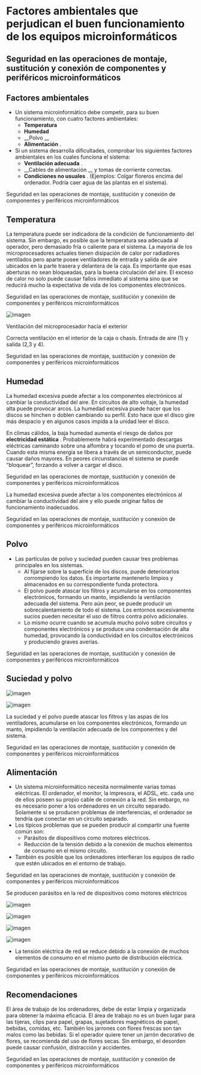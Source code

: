 # Factores ambientales que perjudican el buen funcionamiento de los equipos microinformáticos

## Seguridad en las operaciones de montaje, sustitución y conexión de componentes y periféricos microinformáticos

## Factores ambientales

* Un sistema microinformático debe competir, para su buen funcionamiento, con cuatro factores ambientales:
  * __Temperatura__
  * __Humedad__
  * __Polvo   __
  * __Alimentación__ \.
* Si un sistema desarrolla dificultades, comprobar los siguientes factores ambientales en los cuales funciona el sistema:
  * __Ventilación adecuada__ \.
  * __Cables de alimentación __ y tomas de corriente correctas\.
  * __Condiciones no usuales__ \. \(Ejemplos: Colgar floreros encima del ordenador\. Podría caer agua de las plantas en el sistema\)\.

Seguridad en las operaciones de montaje, sustitución y conexión de componentes y periféricos microinformáticos

## Temperatura

La temperatura puede ser indicadora de la condición de funcionamiento del sistema\. Sin embargo, es posible que la temperatura sea adecuada al operador, pero demasiado fría o caliente para el sistema\. La mayoría de los microprocesadores actuales tienen disipación de calor por radiadores ventilados pero aparte posee ventiladores de entrada y salida de aire ubicados en la parte trasera y delantera de la caja\. Es importante que esas aberturas no sean bloqueadas, para la buena circulación  del aire\. El exceso de calor no solo puede causar fallos inmediato al sistema sino que se reducirá mucho la expectativa de vida de los componentes electrónicos\.

Seguridad en las operaciones de montaje, sustitución y conexión de componentes y periféricos microinformáticos

![imagen](img/5_Factores_ambientales0.jpg)

Ventilación del microprocesador hacia el exterior

Correcta ventilación en el interior de la caja o chasis\. Entrada de aire \(1\) y salida \(2,3 y 4\)\.

Seguridad en las operaciones de montaje, sustitución y conexión de componentes y periféricos microinformáticos

## Humedad

La humedad excesiva puede afectar a los componentes electrónicos al cambiar la conductividad del aire\. En circuitos de alto voltaje, la humedad alta puede provocar arcos\. La humedad excesiva puede hacer que los discos se hinchen o doblen cambiando su perfil\. Esto hace que el disco gire más despacio y en algunos casos impida a la unidad leer el disco\.

En climas cálidos, la baja humedad aumenta el riesgo de daños por  __electricidad estática__ \. Probablemente habrá experimentado descargas eléctricas caminando sobre una alfombra y tocando el pomo de una puerta\. Cuando esta misma energía se libera a través de un semiconductor, puede causar daños mayores\. En peores circunstancias el sistema se puede “bloquear”, forzando a volver a cargar el disco\.

Seguridad en las operaciones de montaje, sustitución y conexión de componentes y periféricos microinformáticos

La humedad excesiva puede afectar a los componentes electrónicos al cambiar la conductividad del aire y ello puede originar fallos de funcionamiento inadecuados\.

Seguridad en las operaciones de montaje, sustitución y conexión de componentes y periféricos microinformáticos

## Polvo

* Las partículas de polvo y suciedad pueden causar tres problemas principales en los sistemas\.
  * Al fijarse sobre la superficie de los discos, puede deteriorarlos corrompiendo los datos\. Es importante mantenerlo limpios y almacenados en su correspondiente funda protectora\.
  * El polvo puede atascar los filtros y acumularse en los componentes electrónicos, formando un manto, impidiendo la ventilación adecuada del sistema\. Pero aún peor, se puede producir un sobrecalentamiento de todo el sistema\. Los entornos excesivamente sucios pueden necesitar el uso de filtros contra polvo adicionales\.
  * Lo mismo ocurre cuando se acumula mucho polvo sobre circuitos y componentes electrónicos y se produce una condensación de alta  humedad, provocando la conductividad en los circuitos electrónicos y produciendo graves averías\.

Seguridad en las operaciones de montaje, sustitución y conexión de componentes y periféricos microinformáticos

## Suciedad y polvo

![imagen](img/5_Factores_ambientales1.jpg)

![imagen](img/5_Factores_ambientales2.jpg)

La suciedad y el polvo puede atascar los filtros y las aspas de los ventiladores, acumularse en los componentes electrónicos, formando un manto, impidiendo la ventilación adecuada de los componentes y del sistema\.

Seguridad en las operaciones de montaje, sustitución y conexión de componentes y periféricos microinformáticos

## Alimentación

* Un sistema  microinformático necesita normalmente varias tomas eléctricas\. El ordenador, el monitor, la impresora, el ADSL, etc\. cada uno de ellos poseen su propio cable de conexión a la red\. Sin embargo, no es necesario poner a los ordenadores en un circuito separado\. Solamente si se producen problemas de interferencias, el ordenador se tendría que conectar en un circuito separado\.
* Los típicos problemas que se pueden producir al compartir una fuente común son:
  * Parásitos de dispositivos como motores eléctricos\.
  * Reducción de la tensión debido a la conexión de muchos elementos de consumo en el mismo circuito\.
* También es posible que los ordenadores interfieran los equipos de radio que estén ubicados en el entorno de trabajo\.

Seguridad en las operaciones de montaje, sustitución y conexión de componentes y periféricos microinformáticos

Se producen parásitos en la red  de dispositivos como motores eléctricos

![imagen](img/5_Factores_ambientales3.png)

![imagen](img/5_Factores_ambientales4.jpg)

![imagen](img/5_Factores_ambientales5.jpg)

![imagen](img/5_Factores_ambientales6.jpg)

  * La tensión eléctrica de red se reduce debido a la conexión de muchos elementos de consumo en el mismo punto de distribución eléctrica\.

Seguridad en las operaciones de montaje, sustitución y conexión de componentes y periféricos microinformáticos

## Recomendaciones

El área de trabajo de los ordenadores, debe de estar limpia y organizada para obtener la máxima eficacia\. El área de trabajo no es un buen lugar para las tijeras, clips para papel, grapas, sujetadores magnéticos de papel, bebidas, comidas, etc\. También los jarrones con flores frescas son tan malos como las bebidas\. Si el operador quiere tener un jarrón decorativo de flores, se recomienda del uso de flores secas\. Sin embargo, el desorden puede causar confusión, distracción y accidentes\.

Seguridad en las operaciones de montaje, sustitución y conexión de componentes y periféricos microinformáticos

